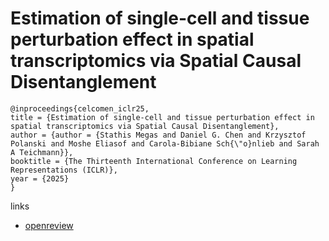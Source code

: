 # Estimation of single-cell and tissue perturbation effect in spatial transcriptomics via Spatial Causal Disentanglement

```
@inproceedings{celcomen_iclr25,
title = {Estimation of single-cell and tissue perturbation effect in spatial transcriptomics via Spatial Causal Disentanglement},
author = {author = {Stathis Megas and Daniel G. Chen and Krzysztof Polanski and Moshe Eliasof and Carola-Bibiane Sch{\"o}nlieb and Sarah A Teichmann}},
booktitle = {The Thirteenth International Conference on Learning Representations (ICLR)},
year = {2025}
}
```

links
- [openreview](https://openreview.net/forum?id=Tqdsruwyac)
